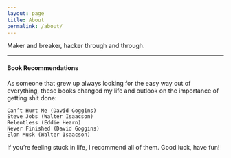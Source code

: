 ```yaml
---
layout: page
title: About
permalink: /about/
---
```

Maker and breaker, hacker through and through.

---
#### Book Recommendations
As someone that grew up always looking for the easy way out of everything, these books changed my life and outlook on the importance of getting shit done:
```
Can’t Hurt Me (David Goggins)
Steve Jobs (Walter Isaacson)
Relentless (Eddie Hearn)
Never Finished (David Goggins)
Elon Musk (Walter Isaacson)
```
If you’re feeling stuck in life, I recommend all of them. Good luck, have fun!